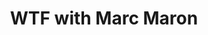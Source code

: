 ---
title:         "WTF with Marc Maron"
description:   "Comedian Marc Maron is tackling the most complex philosophical question of our day - WTF? He'll get to the bottom of it with help from comedian friends, celebrity guests and the voices in his own head."
url-thumbnail: "http://static.libsyn.com/p/assets/4/5/3/f/453faae1a8274f58/Podcast_BLUE_small.jpg"
url-rss:       "http://wtfpod.libsyn.com/rss"
url-web:       "http://wtfpod.com/"
url-itunes:    "https://itunes.apple.com/us/podcast/wtf-with-marc-maron-podcast/id329875043?mt=2&uo=4"
---
